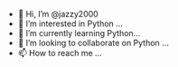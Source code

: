 - 👋 Hi, I’m @jazzy2000
- 👀 I’m interested in Python ...
- 🌱 I’m currently learning Python...
- 💞️ I’m looking to collaborate on Python ...
- 📫 How to reach me ...

<!---
jazzy2000/jazzy2000 is a ✨ special ✨ repository because its `README.md` (this file) appears on your GitHub profile.
You can click the Preview link to take a look at your changes.
--->
